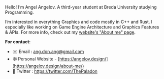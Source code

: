  Hello!
 I’m  Angel Angelov. A third-year student at Breda University studying Programming.
 
 I’m interested in everything Graphics and code mostly in C++ and Rust. I especially like working on Game Engine Architecture and Graphics Features & APIs.
 For more info, check out my [website's "About me" page](https://angelov.design/about-me/).

<strong> For contact: </strong> 
- ✉️ Email : ang.don.ang@gmail.com
- 🕸️ Personal Website - [https://angelov.design/](https://angelov.design/about-me/)
- 🐤 Twitter : https://twitter.com/ThePaladon

<!---
thepaladon/thepaladon is a ✨ special ✨ repository because its `README.md` (this file) appears on your GitHub profile.
You can click the Preview link to take a look at your changes.
--->
